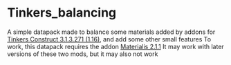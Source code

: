 # Tinkers_balancing
A simple datapack made to balance some materials added by addons for [Tinkers Construct 3.1.3.271 (1.16)](https://www.curseforge.com/minecraft/mc-mods/tinkers-construct), and add some other small features
To work, this datapack requires the addon [Materialis 2.1.1](https://www.curseforge.com/minecraft/mc-mods/materialis)
It may work with later versions of these two mods, but it may also not work